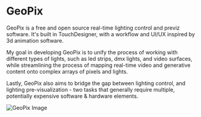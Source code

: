 # GeoPix

GeoPix is a free and open source real-time lighting control and previz software. It's built in TouchDesigner, with a workflow and UI/UX inspired by 3d animation software.

My goal in developing GeoPix is to unify the process of working with different types of lights, such as led strips, dmx lights, and video surfaces, while streamlining the process of mapping real-time video and generative content onto complex arrays of pixels and lights.

Lastly, GeoPix also aims to bridge the gap between lighting control, and lighting pre-visualization - two tasks that generally require multiple, potentially expensive software & hardware elements.

![GeoPix Image](http://www.enviral-design.com/downloads/website_images/GeoPix_GitHub_ReadMe_1.jpg)
